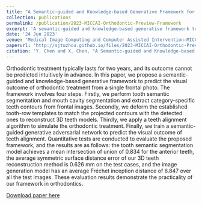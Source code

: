 ```yaml
---
title: "A Semantic-guided and Knowledge-based Generative Framework for Orthodontic Visual Outcome Preview"
collection: publications
permalink: /publication/2023-MICCAI-Orthodontic-Preview-Framework
excerpt: 'A semantic-guided and knowledge-based generative framework to predict the visual outcome of orthodontic treatment from a single frontal photo.'
date: '24 Jun 2023'
venue: 'Medical Image Computing and Computer Assisted Intervention–MICCAI 2023: 26th International Conference'
paperurl: 'http://sjtuzhou.github.io/files/2023-MICCAI-Orthodontic-Preview-Framework.pdf'
citation: 'Y. Chen and X. Chen, "A Semantic-guided and Knowledge-based Generative Framework for Orthodontic Visual Outcome Preview", in Medical Image Computing and Computer Assisted Intervention–MICCAI 2023: 26th International Conference, 2023, early accept.'
---
```

Orthodontic treatment typically lasts for two years, and its outcome cannot be predicted intuitively in advance. In this paper, we propose a semantic-guided and knowledge-based generative framework to predict the visual outcome of orthodontic treatment from a single frontal photo. The framework involves four steps. Firstly, we perform tooth semantic segmentation and mouth cavity segmentation and extract category-specific teeth contours from frontal images. Secondly, we deform the established tooth-row templates to match the projected contours with the detected ones to reconstruct 3D teeth models. Thirdly, we apply a teeth alignment algorithm to simulate the orthodontic treatment. Finally, we train a semantic-guided generative adversarial network to predict the visual outcome of teeth alignment. Quantitative tests are conducted to evaluate the proposed framework, and the results are as follows: the tooth semantic segmentation model achieves a mean intersection of union of 0.834 for the anterior teeth, the average symmetric surface distance error of our 3D teeth reconstruction method is 0.626 mm on the test cases, and the image generation model has an average Fréchet inception distance of 6.847 over all the test images. These evaluation results demonstrate the practicality of our framework in orthodontics.

[Download paper here](http://sjtuzhou.github.io/files/2023-MICCAI-Orthodontic-Preview-Framework.pdf)
